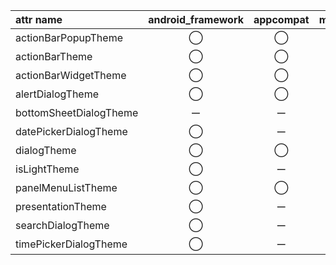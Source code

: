 attr name | android_framework | appcompat | material_components
:-- | :--: | :--: | :--:
actionBarPopupTheme | ◯ | ◯ | ー
actionBarTheme | ◯ | ◯ | ー
actionBarWidgetTheme | ◯ | ◯ | ー
alertDialogTheme | ◯ | ◯ | ー
bottomSheetDialogTheme | ー | ー | ◯
datePickerDialogTheme | ◯ | ー | ー
dialogTheme | ◯ | ◯ | ー
isLightTheme | ◯ | ー | ー
panelMenuListTheme | ◯ | ◯ | ー
presentationTheme | ◯ | ー | ー
searchDialogTheme | ◯ | ー | ー
timePickerDialogTheme | ◯ | ー | ー

